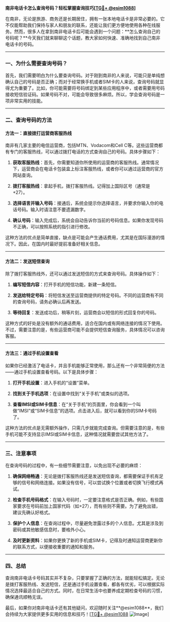 **南非电话卡怎么查询号码？轻松掌握查询技巧[[TG💪+ @esim1088](https://t.me/s/esim1088)]**

在南非，无论是旅游、商务还是长期居住，拥有一张本地电话卡是非常必要的。它不仅能帮助我们保持与家人和朋友的联系，还能让我们更方便地使用各种在线服务。然而，很多人在拿到南非电话卡后可能会遇到一个问题：**怎么查询自己的号码呢？**今天我们就来聊聊这个话题，教大家如何快速、准确地找到自己南非电话卡的号码。

---

### 一、为什么需要查询号码？

首先，我们需要明白为什么要查询号码。对于刚到南非的人来说，可能只是单纯想确认自己的号码是否正确；而对于经常换手机或者SIM卡的人来说，查询号码就显得尤为重要了。比如，你可能需要将号码绑定到某些应用程序中，或者需要用号码接收短信验证码。如果号码不对，可能会导致很多麻烦。所以，学会查询号码是一项非常实用的技能。

---

### 二、查询号码的方法

#### 方法一：直接拨打运营商客服热线

南非有几家主要的电信运营商，包括MTN、Vodacom和Cell C等。这些运营商都有专门的客服热线，可以通过拨打电话的方式查询自己的号码。具体步骤如下：

1. **获取客服热线**：首先，你需要知道你所使用的运营商的客服热线。通常情况下，运营商会在电话卡包装盒上标注客服热线，或者你可以通过运营商的官方网站查询。
   
2. **拨打客服热线**：拿起手机，拨打客服热线。记得加上国际区号（通常是 +27）。
   
3. **选择语言并输入号码**：接通后，系统会提示你选择语言，并要求你输入你的电话号码。输入时请注意不要遗漏数字。

4. **确认号码**：输入完成后，系统会自动告诉你当前的号码信息。如果你发现号码不正确，可以按照系统的指引进行修改。

这种方法的优点是简单直接，缺点是可能会产生通话费用，尤其是在国际漫游的情况下。因此，在国内时最好提前准备好相关信息。

---

#### 方法二：发送短信查询

除了拨打客服热线外，还可以通过发送短信的方式来查询号码。具体操作如下：

1. **编写短信内容**：打开手机的短信功能，新建一条短信。
   
2. **发送给特定号码**：将短信发送至运营商提供的特定号码。不同的运营商有不同的查询号码，请务必确认后再发送。
   
3. **等待回复**：发送成功后，稍等片刻，运营商会以短信的形式回复你的号码。

这种方式的好处是没有额外的通话费用，适合在国内或有网络连接的情况下使用。不过，需要注意的是，有些运营商可能不会提供短信查询服务，具体情况可以咨询客服。

---

#### 方法三：通过手机设置查看

如果你已经激活了电话卡，并且手机能够正常使用，那么还有一个非常简便的方法——通过手机设置查看号码。以下是具体步骤：

1. **打开手机设置**：进入手机的“设置”菜单。
   
2. **找到关于手机选项**：在设置中找到“关于手机”或类似的选项。
   
3. **查看IMSI或SIM卡信息**：在“关于手机”的页面里，你会看到一个叫做“IMSI”或“SIM卡信息”的选项。点击进入后，就可以看到你的SIM卡号码了。

这种方法的优点是无需额外操作，只需几步就能完成查询。但需要注意的是，有些手机可能不支持显示IMSI或SIM卡信息，这种情况就需要尝试其他方法了。

---

### 三、注意事项

在查询号码的过程中，有一些细节需要注意，以免出现不必要的麻烦：

1. **确保网络畅通**：无论是拨打客服热线还是发送短信查询，都需要保证手机有足够的信号和网络连接。如果没有信号，可以尝试换个位置或者切换飞行模式再试。

2. **检查手机号码格式**：在输入号码时，一定要注意格式是否正确。例如，有些国家要求在号码前加上国家代码（如+27），而有些则不需要。为了避免出错，建议先确认好格式。

3. **保护个人信息**：在查询过程中，尽量避免泄露过多的个人信息。尤其是涉及到密码或其他敏感信息时，要格外小心。

4. **及时更新资料**：如果你更换了新的手机或SIM卡，记得及时通知运营商更新你的联系方式，以便接收重要的通知和服务。

---

### 四、总结

查询南非电话卡号码其实并不复杂，只要掌握了正确的方法，就能轻松搞定。无论是拨打客服热线、发送短信，还是通过手机设置查看，都各有优劣，可以根据实际情况选择最适合自己的方式。同时，在日常生活中也要养成定期检查号码的习惯，确保通讯顺畅无误。

最后，如果你对南非电话卡还有其他疑问，欢迎随时关注**@esim1088**，我们会持续为大家提供更多实用的信息和技巧！[[TG💪+ @esim1088](https://t.me/s/esim1088) ![Image](https://i.postimg.cc/4NQfJmqS/Snipaste-2025-05-13-00-14-12.png)]